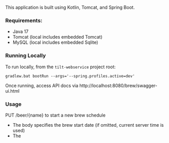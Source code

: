 This application is built using Kotlin, Tomcat, and Spring Boot.

### Requirements:
- Java 17
- Tomcat (local includes embedded Tomcat)
- MySQL (local includes embedded Sqlite)

### Running Locally

To run locally, from the `tilt-webservice` project root:
```
gradlew.bat bootRun --args='--spring.profiles.active=dev'
```

Once running, access API docs via
http://localhost:8080/brew/swagger-ui.html

### Usage

PUT /beer/{name} to start a new brew schedule
- The body specifies the brew start date (if omitted, current server time is used)
- The 

